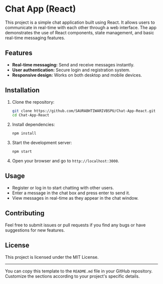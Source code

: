 

# Chat App (React)

This project is a simple chat application built using React. It allows users to communicate in real-time with each other through a web interface. The app demonstrates the use of React components, state management, and basic real-time messaging features.

## Features

- **Real-time messaging:** Send and receive messages instantly.
- **User authentication:** Secure login and registration system.
- **Responsive design:** Works on both desktop and mobile devices.

## Installation

1. Clone the repository:

   ```bash
   git clone https://github.com/SAURABHTIWARIVBSPU/Chat-App-React.git
   cd Chat-App-React
   ```

2. Install dependencies:

   ```bash
   npm install
   ```

3. Start the development server:

   ```bash
   npm start
   ```

4. Open your browser and go to `http://localhost:3000`.

## Usage

- Register or log in to start chatting with other users.
- Enter a message in the chat box and press enter to send it.
- View messages in real-time as they appear in the chat window.

## Contributing

Feel free to submit issues or pull requests if you find any bugs or have suggestions for new features.

## License

This project is licensed under the MIT License.

---

You can copy this template to the `README.md` file in your GitHub repository. Customize the sections according to your project's specific details.
